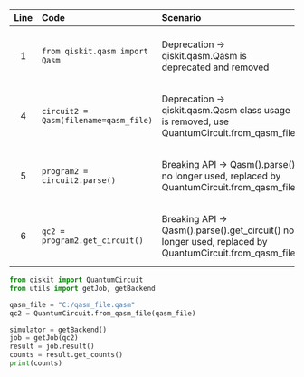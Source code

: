 | Line | Code | Scenario | Reference | Artifact | Refactoring |
| :--: | :--- | :------- | :-------: | :------- | :---------- |
| 1 | `from qiskit.qasm import Qasm` | Deprecation -> qiskit.qasm.Qasm is deprecated and removed | qrn_tax_ddbb--41eafae2-8a21-4a0e-904e-6a21ac7eefd6 | qiskit.qasm.Qasm | `from qiskit import QuantumCircuit` |
| 4 | `circuit2 = Qasm(filename=qasm_file)` | Deprecation -> qiskit.qasm.Qasm class usage is removed, use QuantumCircuit.from_qasm_file | qrn_tax_ddbb--41eafae2-8a21-4a0e-904e-6a21ac7eefd6 | qiskit.qasm.Qasm | `qc2 = QuantumCircuit.from_qasm_file(qasm_file)` |
| 5 | `program2 = circuit2.parse()` | Breaking API -> Qasm().parse() no longer used, replaced by QuantumCircuit.from_qasm_file | qrn_tax_ddbb--41eafae2-8a21-4a0e-904e-6a21ac7eefd6 | qiskit.qasm.Qasm | *(remove, integrated in previous line)* |
| 6 | `qc2 = program2.get_circuit()` | Breaking API -> Qasm().parse().get_circuit() no longer used, replaced by QuantumCircuit.from_qasm_file | qrn_tax_ddbb--41eafae2-8a21-4a0e-904e-6a21ac7eefd6 | qiskit.qasm.Qasm | *(remove, integrated in line 4)* |

```python
from qiskit import QuantumCircuit
from utils import getJob, getBackend

qasm_file = "C:/qasm_file.qasm"
qc2 = QuantumCircuit.from_qasm_file(qasm_file)

simulator = getBackend()
job = getJob(qc2)
result = job.result()
counts = result.get_counts()
print(counts)
```